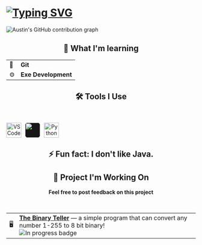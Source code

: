 # [![Typing SVG](https://readme-typing-svg.demolab.com/?lines=👋+Hi,+I'm+Nerd1029&size=30)](https://git.io/typing-svg)

![Austin's GitHub contribution graph](https://activity-graph.vercel.app/graph?username=nerd1029&theme=react-dark&hide_border=true&custom_title=GitHub%20Activity)

<h2 align="center"> 🌱 What I'm learning </h2>

<table align="center">
    <td>🔄</td>
    <td><strong>Git</strong></td>
  </tr>
  <tr>
<td>⚙️</td>
    <td><strong>Exe Development</strong></td>
  </tr>
</table>

<h2 align="center"> 🛠️ Tools I Use </h2>

<br>

<p align="center" style="display:flex; flex-wrap: wrap; gap: 10px; align-items: center;">
  <img src="https://cdn.jsdelivr.net/gh/devicons/devicon/icons/vscode/vscode-original.svg" alt="VSCode" width="40" height="40"/>
  <img src="https://github.githubassets.com/images/modules/logos_page/GitHub-Mark.png" alt="GitHub" width="40" height="40" style="background:#181717; border-radius:8px;"/>
  <img src="https://cdn.jsdelivr.net/gh/devicons/devicon/icons/python/python-original.svg" alt="Python" width="40" height="40"/>
</p>

<h2 align="center"> ⚡ Fun fact: I don't like Java. </h2>

<h2 align="center">🧩 Project I'm Working On</h2>

<p align="center">
   <strong>Feel free to post feedback on this project</strong>
</p>

<br>

<table align="center">
  <tr>
    <td>🖥️</td>
    <td>
      <strong><a href="https://github.com/Nerd1029/The-Binary-Teller" target="_blank">The Binary Teller</a></strong>  
      — a simple program that can convert any number 1-255 to 8 bit binary!
      <br>
      <img src="https://img.shields.io/badge/status-in%20progress-yellow?style=flat-square" alt="In progress badge"/>
</table>
  </a>
</p>
